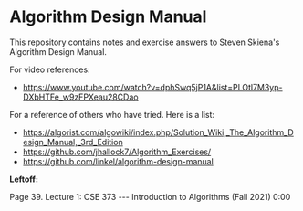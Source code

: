 # Algorithm Design Manual

This repository contains notes and exercise answers to Steven Skiena's Algorithm
Design Manual.

For video references:

- https://www.youtube.com/watch?v=dphSwq5jP1A&list=PLOtl7M3yp-DXbHTFe_w9zFPXeau28CDao

For a reference of others who have tried. Here is a list:

- https://algorist.com/algowiki/index.php/Solution_Wiki,_The_Algorithm_Design_Manual,_3rd_Edition
- https://github.com/jhallock7/Algorithm_Exercises/
- https://github.com/linkel/algorithm-design-manual

**Leftoff:**

Page 39. Lecture 1: CSE 373 --- Introduction to Algorithms (Fall 2021) 0:00
